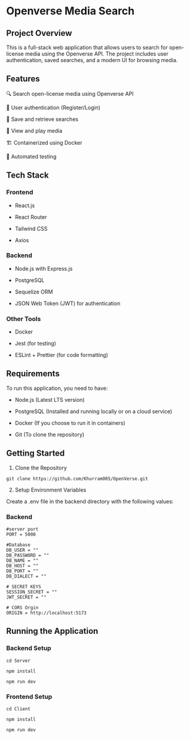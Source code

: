 # Openverse Media Search

## Project Overview

This is a full-stack web application that allows users to search for open-license media using the Openverse API. The project includes user authentication, saved searches, and a modern UI for browsing media.

## Features

🔍 Search open-license media using Openverse API

👤 User authentication (Register/Login)

💾 Save and retrieve searches

📸 View and play media

🏗️ Containerized using Docker

🧪 Automated testing

## Tech Stack

### Frontend

- React.js

- React Router

- Tailwind CSS

- Axios

### Backend

- Node.js with Express.js

- PostgreSQL

- Sequelize ORM

- JSON Web Token (JWT) for authentication

### Other Tools

- Docker

- Jest (for testing)

- ESLint + Prettier (for code formatting)

## Requirements

To run this application, you need to have:

- Node.js (Latest LTS version)

- PostgreSQL (Installed and running locally or on a cloud service)

- Docker (If you choose to run it in containers)

- Git (To clone the repository)

## Getting Started

1. Clone the Repository

`git clone https://github.com/Khurram005/OpenVerse.git`

2. Setup Environment Variables

Create a .env file in the backend directory with the following values:

### Backend

```
#server port
PORT = 5000

#Database
DB_USER = ""
DB_PASSWORD = ""
DB_NAME = ""
DB_HOST = ""
DB_PORT = ""
DB_DIALECT = ""

# SECRET KEYS
SESSION_SECRET = ""
JWT_SECRET = ""

# CORS Orgin
ORIGIN = http://localhost:5173
```

## Running the Application

### Backend Setup

`cd Server`

`npm install`

`npm run dev`

### Frontend Setup

`cd Client`

`npm install`

`npm run dev`
